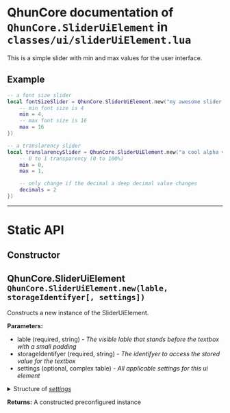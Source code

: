 # QhunCore documentation of `QhunCore.SliderUiElement` in `classes/ui/sliderUiElement.lua`

This is a simple slider with min and max values for the user interface.

## Example

```lua
-- a font size slider
local fontSizeSlider = QhunCore.SliderUiElement.new("my awesome slider lable", "my.storage.id", {
    -- min font size is 4
    min = 4,
    -- max font size is 16
    max = 16
})

-- a translarency slider
local translarencySlider = QhunCore.SliderUiElement.new("a cool alpha value slider", "my.alpha.storage", {
    -- 0 to 1 transparency (0 to 100%)
    min = 0,
    max = 1,

    -- only change if the decimal a deep decimal value changes
    decimals = 2
})
```

---

# Static API

## Constructor

## QhunCore.SliderUiElement `QhunCore.SliderUiElement.new(lable, storageIdentifyer[, settings])`

Constructs a new instance of the SliderUiElement.

**Parameters:**
- lable (required, string) - *The visible lable that stands before the textbox with a small padding*
- storageIdentifyer (required, string) - *The identifyer to access the stored value for the textbox*
- settings (optional, complex table) - *All applicable settings for this ui element*

<details><summary>Structure of <i><u>settings</u></i></summary>
<p>

```
{
    -- the minimal slider value
    min?: number = 0
    -- the maximal slider value
    max?: number = 100,
    -- the width of the slider element
    width?: number = 250,
    -- the step width for the knob
    steps?: number = 1,
    -- amount of decimals that should be used to think that the value has been changed
    decimals?: number = 0,
    padding?: number = 0,
    -- shows this tooltip when hovering over the slider
    tooltip?: string = nil
}
```

</p>
</details>

**Returns:** A constructed preconfigured instance